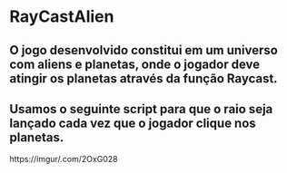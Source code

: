 # RayCastAlien

## O jogo desenvolvido constitui em um universo com aliens e planetas, onde o jogador deve atingir os planetas através da função Raycast.
## Usamos o seguinte script para que o raio seja lançado cada vez que o jogador clique nos planetas.
https://imgur/.com/2OxG028 
